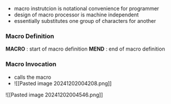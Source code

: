 - macro instrutcion is notational convenience for programmer
- design of macro processor is machine independent
- essentially substitutes one group of characters for another

### Macro Definition
**MACRO** : start of macro definition
**MEND** : end of macro definition

### Macro Invocation
- calls the macro
- ![[Pasted image 20241202004208.png]]

![[Pasted image 20241202004546.png]]

 